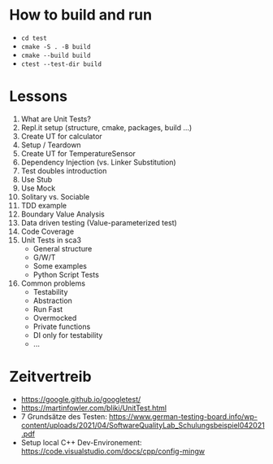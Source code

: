 # How to build and run
- `cd test`
- `cmake -S . -B build`
- `cmake --build build`
- `ctest --test-dir build`

# Lessons
1. What are Unit Tests?
2. Repl.it setup (structure, cmake, packages, build ...)
3. Create UT for calculator
4. Setup / Teardown
5. Create UT for TemperatureSensor
6. Dependency Injection (vs. Linker Substitution)
7. Test doubles introduction
8. Use Stub
9. Use Mock
10. Solitary vs. Sociable
11. TDD example
12. Boundary Value Analysis
13. Data driven testing (Value-parameterized test)
14. Code Coverage
15. Unit Tests in sca3
    - General structure
    - G/W/T
    - Some examples
    - Python Script Tests
16. Common problems
    - Testability
    - Abstraction
    - Run Fast
    - Overmocked
    - Private functions
    - DI only for testability
    - ...

# Zeitvertreib
- https://google.github.io/googletest/
- https://martinfowler.com/bliki/UnitTest.html
- 7 Grundsätze des Testen: https://www.german-testing-board.info/wp-content/uploads/2021/04/SoftwareQualityLab_Schulungsbeispiel042021.pdf
- Setup local C++ Dev-Environement: https://code.visualstudio.com/docs/cpp/config-mingw
